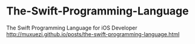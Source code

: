 The-Swift-Programming-Language
==============================

The Swift Programming Language for iOS Developer
http://muxuezi.github.io/posts/the-swift-programming-language.html
